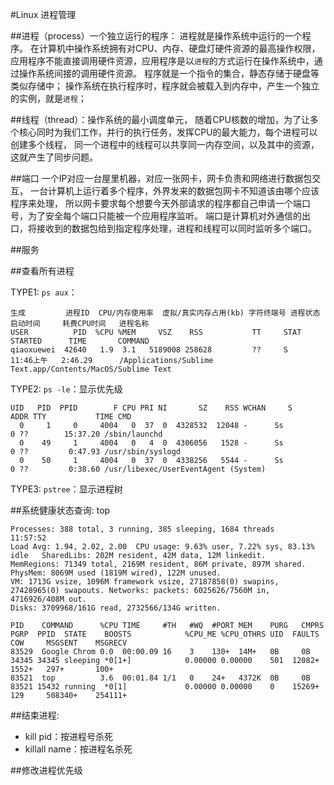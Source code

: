 #Linux 进程管理

##进程（process）一个独立运行的程序：
进程就是操作系统中运行的一个程序。
在计算机中操作系统拥有对CPU、内存、硬盘灯硬件资源的最高操作权限，应用程序不能直接调用硬件资源，应用程序是以`进程`的方式运行在操作系统中，通过操作系统间接的调用硬件资源。
程序就是一个指令的集合，静态存储于硬盘等类似存储中；
操作系统在执行程序时，程序就会被载入到内存中，产生一个独立的实例，就是`进程`；

##线程（thread）：操作系统的最小调度单元，
随着CPU核数的增加，为了让多个核心同时为我们工作，并行的执行任务，发挥CPU的最大能力，每个进程可以创建多个线程，
同一个进程中的线程可以共享同一内存空间，以及其中的资源，这就产生了同步问题。

##端口
一个IP对应一台屋里机器，对应一张网卡，网卡负责和网络进行数据包交互，
一台计算机上运行着多个程序，外界发来的数据包网卡不知道该由哪个应该程序来处理，
所以网卡要求每个想要今天外部请求的程序都自己申请一个端口号，为了安全每个端口只能被一个应用程序监听。
端口是计算机对外通信的出口，将接收到的数据包给到指定程序处理，进程和线程可以同时监听多个端口。

##服务


##查看所有进程

TYPE1: `ps aux`：
```
生成         进程ID  CPU/内存使用率  虚拟/真实内存占用(kb) 字符终端号 进程状态  启动时间     耗费CPU时间   进程名称
USER          PID  %CPU %MEM     VSZ    RSS           TT     STAT    STARTED      TIME       COMMAND
qiaoxuewei  42640   1.9  3.1   5189008 258628         ??     S       11:46上午   2:46.29      /Applications/Sublime Text.app/Contents/MacOS/Sublime Text
```

TYPE2: `ps -le`：显示优先级
```
UID   PID  PPID        F CPU PRI NI       SZ    RSS WCHAN     S             ADDR TTY           TIME CMD
  0     1     0     4004   0  37  0  4328532  12048 -      Ss                  0 ??        15:37.20 /sbin/launchd
  0    49     1     4004   0   4  0  4306056   1528 -      Ss                  0 ??         0:47.93 /usr/sbin/syslogd
  0    50     1     4004   0  37  0  4338256   5544 -      Ss                  0 ??         0:38.60 /usr/libexec/UserEventAgent (System)
```

TYPE3: `pstree`：显示进程树

##系统健康状态查询: top

```
Processes: 388 total, 3 running, 385 sleeping, 1684 threads                                                                                                                 11:57:52
Load Avg: 1.94, 2.02, 2.00  CPU usage: 9.63% user, 7.22% sys, 83.13% idle   SharedLibs: 202M resident, 42M data, 12M linkedit.
MemRegions: 71349 total, 2169M resident, 86M private, 897M shared. PhysMem: 8069M used (1819M wired), 122M unused.
VM: 1713G vsize, 1096M framework vsize, 27187858(0) swapins, 27428965(0) swapouts. Networks: packets: 6025626/7560M in, 4716926/408M out.
Disks: 3709968/161G read, 2732566/134G written.

PID    COMMAND      %CPU TIME     #TH   #WQ  #PORT MEM    PURG   CMPRS  PGRP  PPID  STATE    BOOSTS            %CPU_ME %CPU_OTHRS UID  FAULTS   COW     MSGSENT    MSGRECV
83529  Google Chrom 0.0  00:00.09 16    3    130+  14M+   0B     0B     34345 34345 sleeping *0[1+]            0.00000 0.00000    501  12082+   1552+   297+       100+
83521  top          3.6  00:01.84 1/1   0    24+   4372K  0B     0B     83521 15432 running  *0[1]             0.00000 0.00000    0    15269+   129     508340+    254111+
```

##结束进程: 
+ kill pid：按进程号杀死
+ killall name：按进程名杀死

##修改进程优先级































